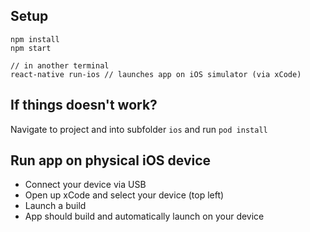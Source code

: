 ## Setup

```
npm install
npm start

// in another terminal
react-native run-ios // launches app on iOS simulator (via xCode)
```

## If things doesn't work?

Navigate to project and into subfolder `ios` and run `pod install`

## Run app on physical iOS device

* Connect your device via USB
* Open up xCode and select your device (top left)
* Launch a build
* App should build and automatically launch on your device